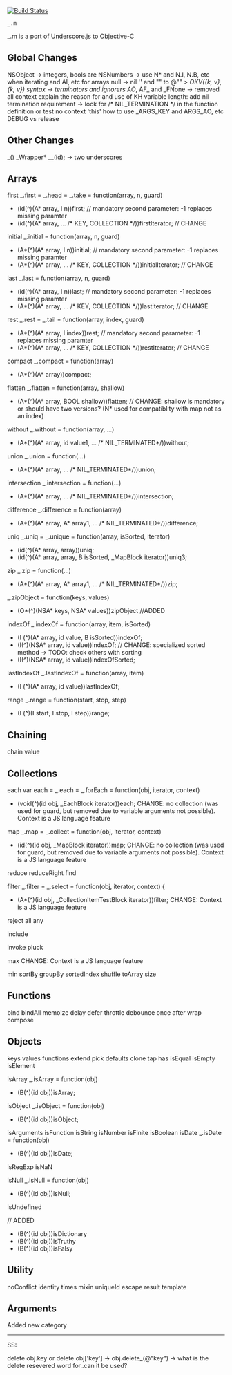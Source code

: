 [![Build Status](https:secure.travis-ci.org/kmalakoff/_.m.png)](http:travis-ci.org/kmalakoff/_.m)

````
_.m
````
_.m is a port of Underscore.js to Objective-C


Global Changes
------------
NSObject -> integers, bools are NSNumbers -> use N* and N.I, N.B, etc when iterating and AI, etc for arrays
null -> nil
'' and "" to @""
_> OKV({k, v}, {k, v}) syntax
-> terminators and ignorers AO_, AF_ and _FNone
-> removed all context
explain the reason for and use of KH
variable length: add nil termination requirement -> look for /* NIL_TERMINATION */ in the function definition or test
no context 'this'
how to use _ARGS_KEY and ARGS_AO, etc
DEBUG vs release

Other Changes
------------
_() 
_Wrapper* __(id); -> two underscores

Arrays
------------

first
_.first = _.head = _.take = function(array, n, guard)
+ (id(^)(A* array, I n))first;  // mandatory second parameter: -1 replaces missing paramter
+ (id(^)(A* array, ... /* KEY, COLLECTION */))firstIterator; // CHANGE 


initial
_.initial = function(array, n, guard)
+ (A*(^)(A* array, I n))initial; // mandatory second parameter: -1 replaces missing paramter
+ (A*(^)(A* array, ... /* KEY, COLLECTION */))initialIterator; // CHANGE

last
_.last = function(array, n, guard)
+ (id(^)(A* array, I n))last; // mandatory second parameter: -1 replaces missing paramter
+ (A*(^)(A* array, ... /* KEY, COLLECTION */))lastIterator; // CHANGE

rest
_.rest = _.tail = function(array, index, guard)
+ (A*(^)(A* array, I index))rest; // mandatory second parameter: -1 replaces missing paramter
+ (A*(^)(A* array, ... /* KEY, COLLECTION */))restIterator; // CHANGE

compact
_.compact = function(array)
+ (A*(^)(A* array))compact;

flatten
_.flatten = function(array, shallow)
+ (A*(^)(A* array, BOOL shallow))flatten;
// CHANGE: shallow is mandatory or should have two versions? (N* used for compatiblity with map not as an index)

without
_.without = function(array, ...)
+ (A*(^)(A* array, id value1, ... /* NIL_TERMINATED*/))without;

union
_.union = function(...)
+ (A*(^)(A* array, ... /* NIL_TERMINATED*/))union;

intersection
_.intersection = function(...)
+ (A*(^)(A* array, ... /* NIL_TERMINATED*/))intersection;

difference
_.difference = function(array)
+ (A*(^)(A* array, A* array1, ... /* NIL_TERMINATED*/))difference;

uniq
_.uniq = _.unique = function(array, isSorted, iterator)
+ (id(^)(A* array, array))uniq;
+ (id(^)(A* array, array, B isSorted, _MapBlock iterator))uniq3;

zip
_.zip = function(...)
+ (A*(^)(A* array, A* array1, ... /* NIL_TERMINATED*/))zip;

_.zipObject = function(keys, values)
+ (O*(^)(NSA* keys, NSA* values))zipObject //ADDED

indexOf
_.indexOf = function(array, item, isSorted)
+ (I (^)(A* array, id value, B isSorted))indexOf;
+ (I(^)(NSA* array, id value))indexOf; // CHANGE: specialized sorted method -> TODO: check others with sorting
+ (I(^)(NSA* array, id value))indexOfSorted;

lastIndexOf
_.lastIndexOf = function(array, item)
+ (I (^)(A* array, id value))lastIndexOf;

range
_.range = function(start, stop, step)
+ (I (^)(I start, I stop, I step))range;

Chaining
------------

chain
value

Collections
------------

each
  var each = _.each = _.forEach = function(obj, iterator, context)
+ (void(^)(id obj, _EachBlock iterator))each;
CHANGE: no collection (was used for guard, but removed due to variable arguments not possible). Context is a JS language feature

map
_.map = _.collect = function(obj, iterator, context)
+ (id(^)(id obj, _MapBlock iterator))map;
CHANGE: no collection (was used for guard, but removed due to variable arguments not possible). Context is a JS language feature

reduce
reduceRight
find

filter
  _.filter = _.select = function(obj, iterator, context) {
+ (A*(^)(id obj, _CollectionItemTestBlock iterator))filter;
CHANGE: Context is a JS language feature

reject
all
any

include



invoke
pluck

max
CHANGE: Context is a JS language feature

min
sortBy
groupBy
sortedIndex
shuffle
toArray
size


Functions
------------

bind
bindAll
memoize
delay
defer
throttle
debounce
once
after
wrap
compose

Objects
------------

keys
values
functions
extend
pick
defaults
clone
tap
has
isEqual
isEmpty
isElement

isArray
_.isArray = function(obj)
+ (B(^)(id obj))isArray;

isObject
_.isObject = function(obj)
+ (B(^)(id obj))isObject;

isArguments
isFunction
isString
isNumber
isFinite
isBoolean
isDate
_.isDate = function(obj)
+ (B(^)(id obj))isDate;

isRegExp
isNaN

isNull
_.isNull = function(obj)
+ (B(^)(id obj))isNull;

isUndefined

// ADDED
+ (B(^)(id obj))isDictionary
+ (B(^)(id obj))isTruthy
+ (B(^)(id obj))isFalsy

Utility
------------

noConflict
identity
times
mixin
uniqueId
escape
result
template


Arguments
------------
Added new category


***************
SS:

delete obj.key or delete obj['key'] -> obj.delete_(@"key") -> what is the delete resevered word for..can it be used?
